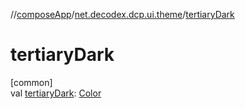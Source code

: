 //[composeApp](../../index.md)/[net.decodex.dcp.ui.theme](index.md)/[tertiaryDark](tertiary-dark.md)

# tertiaryDark

[common]\
val [tertiaryDark](tertiary-dark.md): [Color](https://developer.android.com/reference/kotlin/androidx/compose/ui/graphics/Color.html)
